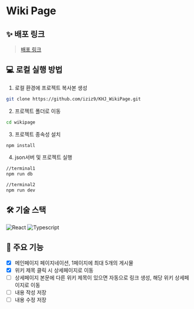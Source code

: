 # Wiki Page

## ✨ 배포 링크

> [배포 링크](https://)

## 💻 로컬 실행 방법

1. 로컬 환경에 프로젝트 복사본 생성

```bash
git clone https://github.com/iziz9/KHJ_WikiPage.git
```

2. 프로젝트 폴더로 이동

```bash
cd wikipage
```

3. 프로젝트 종속성 설치

```bash
npm install
```

4. json서버 및 프로젝트 실행

```bash
//terminal1
npm run db

//terminal2
npm run dev
```

## 🛠️ 기술 스택

![React](https://img.shields.io/badge/ReactJS-61DAFB?style=for-the-badge&logo=React&logoColor=white)
![Typescript](https://img.shields.io/badge/Typescript-3178C6?style=for-the-badge&logo=Typescript&logoColor=white)

## 🔧 주요 기능

- [x] 메인페이지 페이지네이션, 1페이지에 최대 5개의 게시물
- [x] 위키 제목 클릭 시 상세페이지로 이동
- [ ] 상세페이지 본문에 다른 위키 제목이 있으면 자동으로 링크 생성, 해당 위키 상세페이지로 이동
- [ ] 내용 작성 저장
- [ ] 내용 수정 저장
